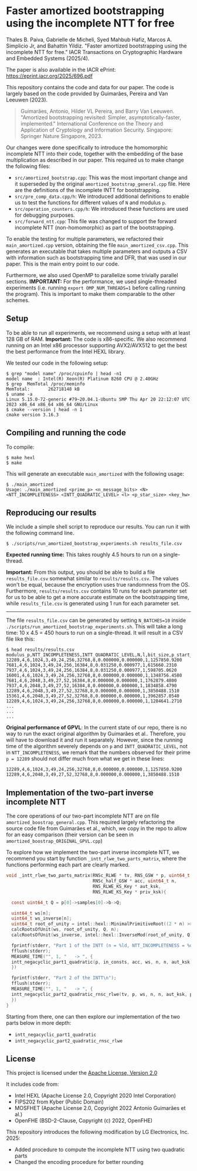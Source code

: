 # Faster amortized bootstrapping using the incomplete NTT for free

Thales B. Paiva, Gabrielle de Micheli, Syed Mahbub Hafiz, Marcos A. Simplicio Jr, and Bahattin Yildiz.
"Faster amortized bootstrapping using the incomplete NTT for free."
 IACR Transactions on Cryptographic Hardware and Embedded Systems (2025/4).

The paper is also available in the IACR ePrint: https://eprint.iacr.org/2025/696.pdf


This repository contains the code and data for our paper.
The code is largely based on the code provided by Guimarães, Pereira and Van Leeuwen (2023).

> Guimarães, Antonio, Hilder VL Pereira, and Barry Van Leeuwen. "Amortized bootstrapping
> revisited: Simpler, asymptotically-faster, implemented." International Conference on the
> Theory and Application of Cryptology and Information Security. Singapore: Springer
> Nature Singapore, 2023.

Our changes were done specifically to introduce the homomorphic incomplete NTT into
their code, together with the embedding of the base multiplication as described in our
paper.
This required us to make change the following files:

* `src/amortized_bootstrap.cpp`: This was the most important change and it superseded by the original `amortized_bootstrap_general.cpp` file. Here are the definitions of the incomplete INTT for bootstrapping.
* `src/pre_comp_data.cpp/h`: We introduced additional definitions to enable us to test the functions for different values of `N` and modulus `p`.
* `src/operation_counters.cpp/h`: We introduced these functions are used for debugging purposes.
* `src/forward_ntt.cpp`: This file was changed to support the forward incomplete NTT (non-homomorphic) as part of the bootstrapping.

To enable the testing for multiple parameters, we refactored their `main_amortized.cpp` version, obtaining the file `main_amortized_csv.cpp`.
This generates an executable that takes multiple parameters and outputs a CSV
with information such as bootstrapping time and DFR, that was used in our paper.
This is the main entry point to our code.

Furthermore, we also used OpenMP to parallelize some trivially parallel sections.
**IMPORTANT:** For the performance, we used single-threaded experiments
(i.e. running `export OMP_NUM_THREADS=1` before calling running the program).
This is important to make them comparable to the other schemes.

## Setup

To be able to run all experiments, we recommend using a setup with at
least 128 GB of RAM.
**Important:** The code is x86-specific.
We also recommend running on an Intel x86 processor supporting AVX2/AVX512 
to get the best the best performance from the Intel HEXL library. 


We tested our code in the following setup:

```console
$ grep "model name" /proc/cpuinfo | head -n1
model name  : Intel(R) Xeon(R) Platinum 8260 CPU @ 2.40GHz
$ grep  MemTotal /proc/meminfo
MemTotal:       262718148 kB
$ uname -a
Linux 5.15.0-72-generic #79~20.04.1-Ubuntu SMP Thu Apr 20 22:12:07 UTC 2023 x86_64 x86_64 x86_64 GNU/Linux
$ cmake --version | head -n 1
cmake version 3.16.3
```

## Compiling and running the code

To compile:
```console
$ make hexl
$ make
```

This will generate an executable `main_amortized` with the following usage:
```console
$ ./main_amortized
Usage: ./main_amortized <prime_p> <n_message_bits> <N> <NTT_INCOMPLETENESS> <INTT_QUADRATIC_LEVEL> <l> <p_star_size> <key_hw>
```

## Reproducing our results

We include a simple shell script to reproduce our results. 
You can run it with the following command line.
```console
$ ./scripts/run_amortized_bootstrap_experiments.sh results_file.csv
```

**Expected running time:** This takes roughly 4.5 hours to run on a 
single-thread.

**Important:** From this output, you should be able to build a file `results_file.csv` somewhat similar to `results/results.csv`.
The values won't be equal, because the encryption uses true randomness from the OS.
Furthermore, `results/results.csv` contains 10 runs for each parameter set for us to be able to get a more accurate estimate on the bootstrapping time, while `results_file.csv` is generated using 1 run for each parameter set.

---

The file `results_file.csv` can be generated by setting `N_BATCHES=10` inside
`./scripts/run_amortized_bootstrap_experiments.sh`.
This will take a long time: 10 x 4.5 = 450 hours to run on a
single-thread.
It will result in a CSV file like this:

```console
$ head results/results.csv
modulus_p,NTT_INCOMPLETENESS,INTT_QUADRATIC_LEVEL,N,l,bit_size,p_start_size,key_hw,N_prime,n_message_bits,std_err,dfr,OMP_NUM_THREADS,bootstrapping_time_ms
12289,4,6,1024,3,49,24,256,32768,8,0.000000,0.000000,1,1257850.9200
7681,4,6,1024,3,49,24,256,16384,8,0.031250,0.000977,1,615660.2310
7937,4,6,1024,3,49,24,256,16384,8,0.031250,0.000977,1,598705.0620
16001,4,6,1024,3,49,24,256,32768,8,0.000000,0.000000,1,1348756.4580
7681,4,6,2048,3,49,27,52,16384,8,0.000000,0.000000,1,1762879.4800
7937,4,6,2048,3,49,27,52,16384,8,0.000000,0.000000,1,1834858.4790
12289,4,6,2048,3,49,27,52,32768,8,0.000000,0.000000,1,3850488.1510
15361,4,6,2048,3,49,27,52,32768,8,0.000000,0.000000,1,3962857.0540
12289,4,6,1024,3,49,24,256,32768,8,0.000000,0.000000,1,1284641.2710
...
...
...
```

**Original performance of GPVL**: 
In the current state of our repo, there is no way to run the exact original algorithm
by Guimarães et al.. Therefore, you will have to download it and run it separately.
However, since the running time of the algorithm severely depends
on `p` and `INTT_QUADRATIC_LEVEL`, not in `NTT_INCOMPLETENESS`, we remark that
the numbers observed for their prime `p = 12289` should not differ much from 
what we get in these lines:
```
12289,4,6,1024,3,49,24,256,32768,8,0.000000,0.000000,1,1257850.9200
12289,4,6,2048,3,49,27,52,32768,8,0.000000,0.000000,1,3850488.1510
```

## Implementation of the two-part inverse incomplete NTT

The core operations of our two-part incomplete NTT are on file
`amortized_boostrap_general.cpp`.
This required largely refactoring the source code file from Guimarães
et al., which, we copy in the repo to allow for an easy comparison
(their version can be seen in `amortized_boostrap_ORIGINAL_GPVL.cpp`)

To explore how we implement the two-part inverse incomplete NTT, we recommend
you start by function `_intt_rlwe_two_parts_matrix`, where the functions
performing each part are clearly marked.


```C
void _intt_rlwe_two_parts_matrix(RNSc_RLWE * tv, RNS_GSW * p, uint64_t * in_consts,
                                 RNSc_half_GSW * acc, uint64_t n,
                                 RNS_RLWE_KS_Key * aut_ksk,
                                 RNS_RLWE_KS_Key * priv_ksk){

  const uint64_t Q = p[0]->samples[0]->b->Q;

  uint64_t ws[n];
  uint64_t ws_inverse[n];
  uint64_t root_of_unity = intel::hexl::MinimalPrimitiveRoot((2 * n) >> NTT_INCOMPLETENESS, Q);
  calcRootsOfUnit(ws, root_of_unity, Q, n);
  calcRootsOfUnit(ws_inverse, intel::hexl::InverseMod(root_of_unity, Q), Q, n);

  fprintf(stderr, "Part 1 of the INTT (n = %ld, NTT_INCOMPLETENESS = %d).\n", n, NTT_INCOMPLETENESS);
  fflush(stderr);
  MEASURE_TIME("", 1, "   -> ", {
  intt_negacyclic_part1_quadratic(p, in_consts, acc, ws, n, n, aut_ksk, priv_ksk);
  })

  fprintf(stderr, "Part 2 of the INTT\n");
  fflush(stderr);
  MEASURE_TIME("", 1, "   -> ", {
  intt_negacyclic_part2_quadratic_rnsc_rlwe(tv, p, ws, n, n, aut_ksk, priv_ksk);
  })
}
```

Starting from there, one can then explore our implementation of the two parts
below in more depth:
* `intt_negacyclic_part1_quadratic`
* `intt_negacyclic_part2_quadratic_rnsc_rlwe`

## License

This project is licensed under the [Apache License, Version 2.0](./LICENSE)

It includes code from:
- Intel HEXL (Apache License 2.0, Copyright 2020 Intel Corporation)
- FIPS202 from Kyber (Public Domain)
- MOSFHET (Apache License 2.0, Copyright 2022 Antonio Guimarães et al.)
- OpenFHE (BSD-2-Clause, Copyright (c) 2022, OpenFHE)

This repository introduces the following modification by LG Electronics, Inc. 2025:
- Added procedure to compute the incomplete NTT using two quadratic parts
- Changed the encoding procedure for better rounding 
